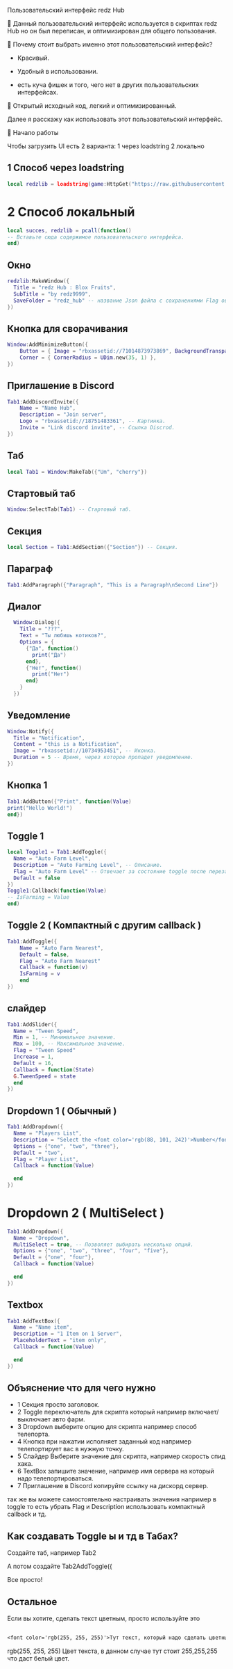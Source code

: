 Пользовательский интерфейс redz Hub 

📌 Данный пользовательский интерфейс используется в скриптах redz Hub но он был переписан, и оптимизирован для общего пользования.

🔹 Почему стоит выбрать именно этот пользовательский интерфейс? 

- Красивый.

- Удобный в использовании.

- есть куча фишек и того, чего нет в других пользовательских интерфейсах.

🔹 Открытый исходный код, легкий и оптимизированный.

Далее я расскажу как использовать этот пользовательский интерфейс.

🚀 Начало работы

Чтобы загрузить UI есть 2 варианта: 1 через loadstring 2 локально

## 1 Способ через loadstring
```lua
local redzlib = loadstring(game:HttpGet("https://raw.githubusercontent.com/ABOBA412/Library/refs/heads/main/Source.lua"))()
```
# 2 Способ локальный
```lua
local succes, redzlib = pcall(function()
-- Вставьте сюда содержимое пользовательского интерфейса.
end)
```

## Окно
```lua
redzlib:MakeWindow({
  Title = "redz Hub : Blox Fruits",
  SubTitle = "by redz9999",
  SaveFolder = "redz_hub" -- название Json файла с сохранениями Flag ов
})
```

## Кнопка для сворачивания
```lua
Window:AddMinimizeButton({
    Button = { Image = "rbxassetid://71014873973869", BackgroundTransparency = 0 },
    Corner = { CornerRadius = UDim.new(35, 1) },
})
```

## Приглашение в Discord
```lua
Tab1:AddDiscordInvite({
    Name = "Name Hub",
    Description = "Join server",
    Logo = "rbxassetid://18751483361", -- Картинка.
    Invite = "Link discord invite", -- Ссылка Discrod.
})
```


## Таб
```lua
local Tab1 = Window:MakeTab({"Um", "cherry"})
```
## Стартовый таб
```lua
Window:SelectTab(Tab1) -- Стартовый таб.
```
## Секция
```lua
local Section = Tab1:AddSection({"Section"}) -- Секция.
```

## Параграф
```lua
Tab1:AddParagraph({"Paragraph", "This is a Paragraph\nSecond Line"})
```
## Диалог
```lua
  Window:Dialog({
    Title = "???",
    Text = "Ты любишь котиков?",
    Options = {
      {"Да", function()
        print("Да")
      end},
      {"Нет", function()
        print("Нет")
      end}
    }
  })
```
## Уведомление
```lua
Window:Notify({
  Title = "Notification",
  Content = "this is a Notification",
  Image = "rbxassetid://10734953451", -- Иконка.
  Duration = 5 -- Время, через которое пропадет уведомление.
})
```
## Кнопка 1 
```lua
Tab1:AddButton({"Print", function(Value)
print("Hello World!")
end})
```
## Toggle 1
```lua
local Toggle1 = Tab1:AddToggle({
  Name = "Auto Farm Level",
  Description = "Auto Farming Level", -- Описание.
  Flag = "Auto Farm Level" -- Отвечает за состояние toggle после перезапуска скрипта включено/выключено
  Default = false 
})
Toggle1:Callback(function(Value)
-- IsFarming = Value 
end)
```



## Toggle 2 ( Компактный с другим callback )
```lua
Tab1:AddToggle({
    Name = "Auto Farm Nearest",
    Default = false,
    Flag = "Auto Farm Nearest"
    Callback = function(v)
    IsFarming = v
    end
})
```



## слайдер
```lua
Tab1:AddSlider({
  Name = "Tween Speed",
  Min = 1, -- Минимальное значение.
  Max = 100, -- Максимальное значение.
  Flag = "Tween Speed"
  Increase = 1,
  Default = 16,
  Callback = function(State)
  G.TweenSpeed = state
  end
})
```

## Dropdown 1 ( Обычный )
```lua
Tab1:AddDropdown({
  Name = "Players List",
  Description = "Select the <font color='rgb(88, 101, 242)'>Number</font>",
  Options = {"one", "two", "three"},
  Default = "two",
  Flag = "Player List",
  Callback = function(Value)
    
  end
})
```
# Dropdown 2 ( MultiSelect )
```lua
Tab1:AddDropdown({
  Name = "Dropdown",
  MultiSelect = true, -- Позволяет выбирать несколько опций.
  Options = {"one", "two", "three", "four", "five"},
  Default = {"one", "four"},
  Callback = function(Value)
    
  end
})
```
## Textbox
```lua
Tab1:AddTextBox({
  Name = "Name item",
  Description = "1 Item on 1 Server", 
  PlaceholderText = "item only",
  Callback = function(Value)
    
  end
})
```
## Объяснение что для чего нужно
- 1 Секция просто заголовок.
- 2 Toggle переключатель для скрипта который например включает/выключает авто фарм.
- 3 Dropdown выберите опцию для скрипта например способ телепорта.
- 4 Кнопка при нажатии исполняет заданный код например телепортирует вас в нужную точку.
- 5 Слайдер Выберите значение для скрипта, например скорость спид хака.
- 6 TextBox запишите значение, например имя сервера на который надо телепортироваться.
- 7 Приглашение в Discord копируйте ссылку на дискорд сервер.
  
так же вы можете самостоятельно настраивать значения например в toggle то есть убрать Flag и Description использовать компактный callback и тд.
## Как создавать Toggle ы и тд в Табах?
Создайте таб, например Tab2

А потом создайте Tab2AddToggle({

Все просто!

## Остальное

Если вы хотите, сделать текст цветным, просто используйте это

## 
```txt
<font color='rgb(255, 255, 255)'>Тут текст, который надо сделать цветным</font>
```
rgb(255, 255, 255) Цвет текста, в данном случае тут стоит 255,255,255 что даст белый цвет.


